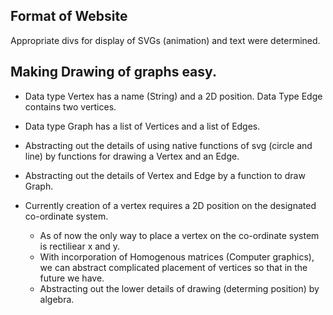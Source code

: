## Format of Website
Appropriate divs for display of SVGs (animation) and text were determined.

## Making Drawing of graphs easy.
- Data type Vertex has a name (String) and a 2D position. Data Type Edge contains two vertices.
- Data type Graph has a list of Vertices and a list of Edges.
- Abstracting out the details of using native functions of svg (circle and line) by functions for drawing a Vertex and an Edge.
- Abstracting out the details of Vertex and Edge by a function to draw Graph.

- Currently creation of a vertex requires a 2D position on the designated co-ordinate system.
   - As of now the only way to place a vertex on the co-ordinate system is rectiliear x and y.
   - With incorporation of Homogenous matrices (Computer graphics), we can abstract complicated placement of vertices
     so that in the future we have.
   - Abstracting out the lower details of drawing (determing position) by algebra.

